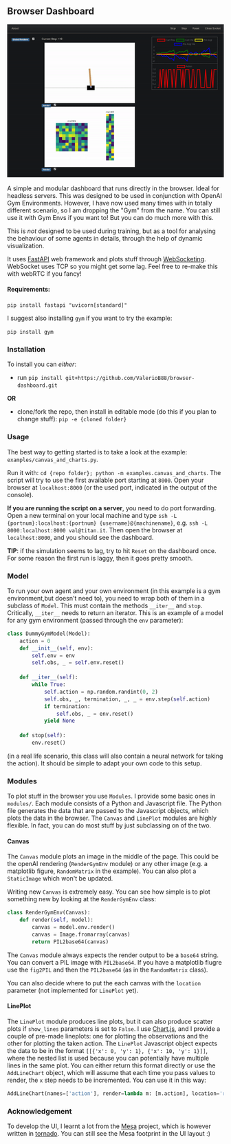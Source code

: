 ## Browser Dashboard
<img src="demo.gif">

A simple and modular dashboard that runs directly in the browser. Ideal for headless servers.
This was designed to be used in conjunction with OpenAI Gym Environments. However, I have now used many times with in totally different scenario, so I am dropping the "Gym" from the name. You can still use it with Gym Envs if you want to! But you can do much more with this.


This is _not_ designed to be used during training, but as a tool for analysing the behaviour of some agents in details, through the help of dynamic visualization.

It uses [FastAPI](https://fastapi.tiangolo.com/) web framework and plots stuff through [WebSocketing](https://en.wikipedia.org/wiki/WebSocket). WebSocket uses TCP so you might get some lag. Feel free to re-make this with webRTC if you fancy!

#### Requirements:
`pip install fastapi "uvicorn[standard]"`

I suggest also installing `gym` if you want to try the example:

`pip install gym`


### Installation
To install you can _either_:
- run `pip install git+https://github.com/ValerioB88/browser-dashboard.git`

**OR**
- clone/fork the repo, then install in editable mode (do this if you plan to change stuff): `pip -e {cloned folder}`  
 
### Usage 
The best way to getting started is to take a look at the example: `examples/canvas_and_charts.py`. 

Run it with:
`cd {repo folder}; python -m examples.canvas_and_charts`. The script will try to use the first available port starting at `8000`. Open your browser at `localhost:8000` (or the used port, indicated in the output of the console).

**If you are running the script on a server**, you need to do port forwarding. Open a new terminal on your local machine and type `ssh -L {portnum}:localhost:{portnum} {username}@{machinename}`, e.g. `ssh -L 8000:localhost:8000 val@titan.it`. Then open the browser at `localhost:8000`, and you should see the dashboard.

**TIP**: if the simulation seems to lag, try to hit `Reset` on the dashboard once. For some reason the first run is laggy, then it goes pretty smooth.

### Model
To run your own agent and your own environment (in this example is a gym environment,but doesn't need to), you need to wrap both of them in a subclass of `Model`. This must contain the methods `__iter__` and `stop`. Critically, `__iter__` needs to return an iterator. This is an example of a model for any gym environment (passed through the `env` parameter):

```python
class DummyGymModel(Model):
    action = 0
    def __init__(self, env):
        self.env = env
        self.obs, _ = self.env.reset()

    def __iter__(self):
        while True:
            self.action = np.random.randint(0, 2)
            self.obs, _, termination, _, _ = env.step(self.action)
            if termination:
                self.obs, _ = env.reset()
            yield None

    def stop(self):
        env.reset()
```
(in a real life scenario, this class will also contain a neural network for taking the action).
It should be simple to adapt your own code to this setup. 

### Modules 
To plot stuff in the browser you use `Modules`. I provide some basic ones in `modules/`.  Each module consists of a Python and Javascript file. The Python file generates the data that are passed to the Javascript objects, which plots the data in the browser. 
The `Canvas` and `LinePlot` modules are highly flexible. In fact, you can do most stuff by just subclassing on of the two. 

#### Canvas
The `Canvas` module plots an image in the middle of the page. This could be the openAI rendering (`RenderGymEnv` module) or any other image (e.g. a matplotlib figure, `RandomMatrix` in the example). You can also plot a `StaticImage` which won't be updated. 

Writing new `Canvas` is extremely easy. You can see how simple is to plot something new by looking at the `RenderGymEnv` class: 

```python
class RenderGymEnv(Canvas):
    def render(self, model):
        canvas = model.env.render()
        canvas = Image.fromarray(canvas)
        return PIL2base64(canvas)
```


The `Canvas` module always expects the render output to be a `base64` string. You can convert a PIL image with `PIL2base64`. If you have a matplotlib fiugre use the `fig2PIL` and then the `PIL2base64` (as in the `RandomMatrix` class).

You can also decide where to put the each canvas with the `location` parameter (not implemented for `LinePlot` yet).

#### LinePlot
The `LinePlot` module produces line plots, but it can also produce scatter plots if `show_lines` parameters is set to `False`. I use [Chart.js](https://www.chartjs.org/), and I provide a couple of pre-made lineplots: one for plotting the observations and the other for plotting the taken action. The `LinePlot` Javascript object expects the data to be in the format `[[{'x': 0, 'y': 1}, {'x': 10, 'y': 1}]]`, where the nested list is used because you can potentially have multiple lines in the same plot. You can either return this format directly or use the `AddLineChart` object, which will assume that each time you pass values to render, the `x` step needs to be incremented. You can use it in this way:
```python
AddLineChart(names=['action'], render=lambda m: [m.action], location='right')
```


### Acknowledgement
To develop the UI, I learnt a lot from the [Mesa](https://mesa.readthedocs.io/en/latest/) project, which is however written in [tornado](https://www.tornadoweb.org/en/stable/). You can still see the Mesa footprint in the UI layout :)
